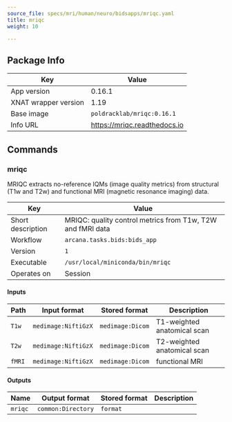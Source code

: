 ```yaml
---
source_file: specs/mri/human/neuro/bidsapps/mriqc.yaml
title: mriqc
weight: 10

---
```


## Package Info
|Key|Value|
|---|-----|
|App version|0.16.1|
|XNAT wrapper version|1.19|
|Base image|`poldracklab/mriqc:0.16.1`|
|Info URL|https://mriqc.readthedocs.io|

## Commands
### mriqc
MRIQC extracts no-reference IQMs (image quality metrics) from
structural (T1w and T2w) and functional MRI (magnetic resonance
imaging) data.


|Key|Value|
|---|-----|
|Short description|MRIQC: quality control metrics from T1w, T2W and fMRI data|
|Workflow|`arcana.tasks.bids:bids_app`|
|Version|`1`|
|Executable|`/usr/local/miniconda/bin/mriqc`|
|Operates on|Session|
#### Inputs
|Path|Input format|Stored format|Description|
|----|------------|-------------|-----------|
|`T1w`|`medimage:NiftiGzX`|`medimage:Dicom`|T1-weighted anatomical scan|
|`T2w`|`medimage:NiftiGzX`|`medimage:Dicom`|T2-weighted anatomical scan|
|`fMRI`|`medimage:NiftiGzX`|`medimage:Dicom`|functional MRI|

#### Outputs
|Name|Output format|Stored format|Description|
|----|-------------|-------------|-----------|
|`mriqc`|`common:Directory`|`format`||

